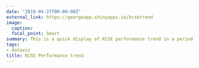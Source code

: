 ```yaml
---
date: "2019-04-27T00:00:00Z"
external_link: https://georgeapp.shinyapps.io/kcsetrend
image:
  caption: 
  focal_point: Smart
summary: This is a quick display of KCSE performance trend in a period of 5 years between 2009 to 2013 using R shiny.
tags:
- dataviz
title: KCSE Performance trend
---
```


